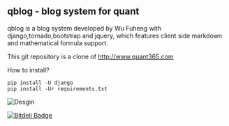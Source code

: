 
## qblog - blog system for quant

qblog is a blog system developed by Wu Fuheng with django,tornado,bootstrap and jquery, which features client side markdown and mathematical formula support.

This git repository is a clone of http://www.quant365.com

How to install?

```
pip install -U django
pip install -Ur requirements.txt
```

![Desgin](https://raw.githubusercontent.com/henrywoo/qblog/master/qblog.jpg)

[![Bitdeli Badge](https://d2weczhvl823v0.cloudfront.net/henrywoo/qblog/trend.png)](https://bitdeli.com/free "Bitdeli Badge")


